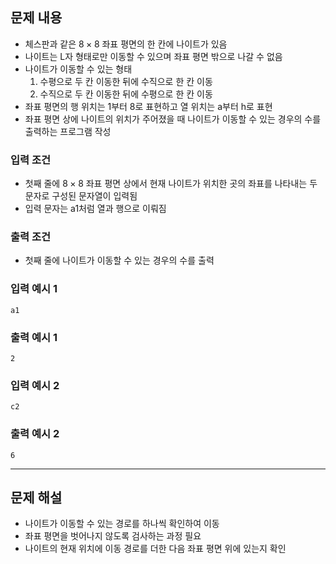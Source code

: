 ## 문제 내용

- 체스판과 같은 $8 \times 8$ 좌표 평면의 한 칸에 나이트가 있음
- 나이트는 L자 형태로만 이동할 수 있으며 좌표 평면 밖으로 나갈 수 없음
- 나이트가 이동할 수 있는 형태
  1. 수평으로 두 칸 이동한 뒤에 수직으로 한 칸 이동
  2. 수직으로 두 칸 이동한 뒤에 수평으로 한 칸 이동
- 좌표 평면의 행 위치는 1부터 8로 표현하고 열 위치는 a부터 h로 표현
- 좌표 평면 상에 나이트의 위치가 주어졌을 때 나이트가 이동할 수 있는 경우의 수를 출력하는 프로그램 작성

### 입력 조건

- 첫째 줄에 $8 \times 8$ 좌표 평면 상에서 현재 나이트가 위치한 곳의 좌표를 나타내는 두 문자로 구성된 문자열이 입력됨
- 입력 문자는 a1처럼 열과 행으로 이뤄짐

### 출력 조건

- 첫째 줄에 나이트가 이동할 수 있는 경우의 수를 출력

### 입력 예시 1

``` shell
a1
```

### 출력 예시 1

``` shell
2
```

### 입력 예시 2

``` shell
c2
```

### 출력 예시 2

``` shell
6
```

---

## 문제 해설

- 나이트가 이동할 수 있는 경로를 하나씩 확인하여 이동
- 좌표 평면을 벗어나지 않도록 검사하는 과정 필요
- 나이트의 현재 위치에 이동 경로를 더한 다음 좌표 평면 위에 있는지 확인